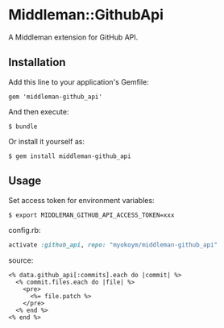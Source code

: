 # Middleman::GithubApi

A Middleman extension for GitHub API.

## Installation

Add this line to your application's Gemfile:

    gem 'middleman-github_api'

And then execute:

    $ bundle

Or install it yourself as:

    $ gem install middleman-github_api

## Usage

Set access token for environment variables:

```bash
$ export MIDDLEMAN_GITHUB_API_ACCESS_TOKEN=xxx
```

config.rb:

```ruby
activate :github_api, repo: "myokoym/middleman-github_api"
```

source:

```erb
<% data.github_api[:commits].each do |commit| %>
  <% commit.files.each do |file| %>
    <pre>
      <%= file.patch %>
    </pre>
  <% end %>
<% end %>
```
